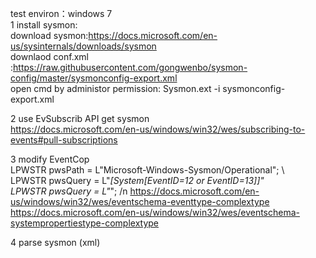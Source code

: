 
test environ：windows 7  \
1 install sysmon: \
download sysmon:https://docs.microsoft.com/en-us/sysinternals/downloads/sysmon \
downlaod conf.xml :https://raw.githubusercontent.com/gongwenbo/sysmon-config/master/sysmonconfig-export.xml \
open cmd by administor permission: Sysmon.ext -i sysmonconfig-export.xml

2 use EvSubscrib API get sysmon  \
https://docs.microsoft.com/en-us/windows/win32/wes/subscribing-to-events#pull-subscriptions 

3 modify EventCop\
    LPWSTR pwsPath = L"Microsoft-Windows-Sysmon/Operational"; \    
    LPWSTR pwsQuery = L"*[System[EventID=12 or EventID=13]]" \
    LPWSTR pwsQuery = L"*"; /n
    https://docs.microsoft.com/en-us/windows/win32/wes/eventschema-eventtype-complextype \
    https://docs.microsoft.com/en-us/windows/win32/wes/eventschema-systempropertiestype-complextype
    
4 parse sysmon (xml) 
